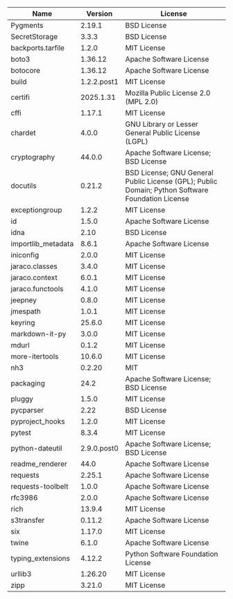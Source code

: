 | Name               | Version     | License                                                                                          |
|--------------------|-------------|--------------------------------------------------------------------------------------------------|
| Pygments           | 2.19.1      | BSD License                                                                                      |
| SecretStorage      | 3.3.3       | BSD License                                                                                      |
| backports.tarfile  | 1.2.0       | MIT License                                                                                      |
| boto3              | 1.36.12     | Apache Software License                                                                          |
| botocore           | 1.36.12     | Apache Software License                                                                          |
| build              | 1.2.2.post1 | MIT License                                                                                      |
| certifi            | 2025.1.31   | Mozilla Public License 2.0 (MPL 2.0)                                                             |
| cffi               | 1.17.1      | MIT License                                                                                      |
| chardet            | 4.0.0       | GNU Library or Lesser General Public License (LGPL)                                              |
| cryptography       | 44.0.0      | Apache Software License; BSD License                                                             |
| docutils           | 0.21.2      | BSD License; GNU General Public License (GPL); Public Domain; Python Software Foundation License |
| exceptiongroup     | 1.2.2       | MIT License                                                                                      |
| id                 | 1.5.0       | Apache Software License                                                                          |
| idna               | 2.10        | BSD License                                                                                      |
| importlib_metadata | 8.6.1       | Apache Software License                                                                          |
| iniconfig          | 2.0.0       | MIT License                                                                                      |
| jaraco.classes     | 3.4.0       | MIT License                                                                                      |
| jaraco.context     | 6.0.1       | MIT License                                                                                      |
| jaraco.functools   | 4.1.0       | MIT License                                                                                      |
| jeepney            | 0.8.0       | MIT License                                                                                      |
| jmespath           | 1.0.1       | MIT License                                                                                      |
| keyring            | 25.6.0      | MIT License                                                                                      |
| markdown-it-py     | 3.0.0       | MIT License                                                                                      |
| mdurl              | 0.1.2       | MIT License                                                                                      |
| more-itertools     | 10.6.0      | MIT License                                                                                      |
| nh3                | 0.2.20      | MIT                                                                                              |
| packaging          | 24.2        | Apache Software License; BSD License                                                             |
| pluggy             | 1.5.0       | MIT License                                                                                      |
| pycparser          | 2.22        | BSD License                                                                                      |
| pyproject_hooks    | 1.2.0       | MIT License                                                                                      |
| pytest             | 8.3.4       | MIT License                                                                                      |
| python-dateutil    | 2.9.0.post0 | Apache Software License; BSD License                                                             |
| readme_renderer    | 44.0        | Apache Software License                                                                          |
| requests           | 2.25.1      | Apache Software License                                                                          |
| requests-toolbelt  | 1.0.0       | Apache Software License                                                                          |
| rfc3986            | 2.0.0       | Apache Software License                                                                          |
| rich               | 13.9.4      | MIT License                                                                                      |
| s3transfer         | 0.11.2      | Apache Software License                                                                          |
| six                | 1.17.0      | MIT License                                                                                      |
| twine              | 6.1.0       | Apache Software License                                                                          |
| typing_extensions  | 4.12.2      | Python Software Foundation License                                                               |
| urllib3            | 1.26.20     | MIT License                                                                                      |
| zipp               | 3.21.0      | MIT License                                                                                      |

